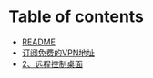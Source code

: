 # Table of contents

* [README](README.md)
* [订阅免费的VPN地址](<README (1).md>)
* [2、远程控制桌面](2-yuan-cheng-kong-zhi-zhuo-mian.md)
